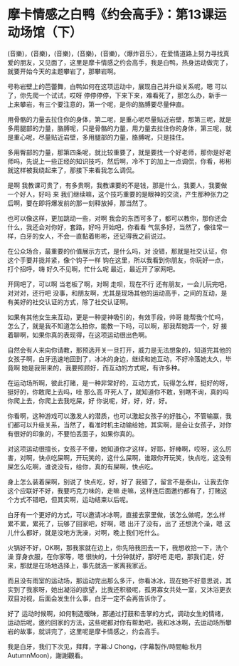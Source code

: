 # 摩卡情感之白鸭《约会高手》：第13课运动场馆（下）

(音樂)，(音樂)，(音樂)，(音樂)，(音樂)，〈爆炸音乐〉，在爱情道路上努力寻找真爱的朋友，又见面了，这里是摩卡情感之约会高手，我是白鸭，热身运动做完了，就要开始今天的主题攀岩了，那攀岩啊。

号称岩壁上的芭蕾舞，白鸭如何在这项运动中，展现自己并升级关系呢，嗯 可以了，你先爬一个试试，哎呀 停停停停，下来下来，难看死了，那怎么办，新手一上来攀岩，有三个要注意的，第一个呢，是你的胳膊要尽量伸直。

用骨骼的力量去拉住你的身体，第二呢，是重心呢尽量贴近岩壁，那第三呢，就是多用腿部的力量，胳膊呢，只是骨骼的力量，用力量去拉住你的身体，第三呢，就是重心呢，尽量贴近岩壁，多用腿部的力量，胳膊呢，只是挂住。

多用臀部的力量，那第四条呢，就比较重要了，就是要找一个好老师，那你是好老师吗，先说上一些正经的知识技巧，然后啊，冷不丁的加上一点调侃，你看，彬彬就这样被我绕起来了，那接下来看我怎么调侃。

是啊 我教课可贵了，有多贵啊，我教课要的不是钱，那是什么，我要人，我要做一个好人，好吗 来 我们继续嘛，这个技巧重要的是眼神的交流，产生那种张力之后啊，要在即将爆发前的那一刻释放掉，那当然了。

也可以像这样，更加跳动一些，对啊 我会的东西可多了，都可以教你，那你还会什么，我还会对你好，套路，好吗 开始吧，你看看 气氛多好，当然了，像往常一样，白牙的女人，不会一直黏着彬彬，还记得我之前说过。

在公众场合，最重要的价值展示方式，是什么吗，对 没错，那就是社交认证，你这个手要并拢并紧，像个钩子一样 钩在这里，所以我看到你朋友，你玩好一点，打个招呼，嗨 好久不见啊，忙什么呢 最近，最近开了家网吧。

开网吧了，可以啊 当老板了啊，对啊 走呗，现在不行 还有朋友，一会儿玩完吧，对对对，还行吧 没事，和朋友啊，尤其是现场其他的运动高手，之间的互动，是有美好的社交认证的方式，除了社交认证啊。

如果有其他女生来互动，更是一种提神吸引的，有效手段，帅哥 能帮我个忙吗，怎么了，就是我不知道怎么拍你，能教一下吗，可以啊，那我帮她弄一个，好 接着聊啊，如果你真的表现得，在这项运动很出色啊。

自然会有人来向你请教，那预选开关一旦打开，威力是无法想象的，知道完其他的女孩子啊，白牙迅速地回到了，冰冰的身边，继续和她互动，不好冷落她太久，毕竟啊 她是我带来的，我要照顾好，而互动的方式呢，有许多种。

在运动场所啊，彼此打赌，是一种非常好的，互动方式，玩得怎么样，挺好的呀，挺好的，你敢爬上去吗，哇 那么高 吓死人了，就知道你不敢，别瞎不询，真的吗 你爬上去，你爬上去我吃屎，好 你说呢，好，好，好，好。

你看啊，这种游戏可以激发人的潜质，也可以激起女孩子的好胜心，不管输赢，我们都可以升级关系，当然了，看准时机主动输给她，其实啊，是会让女孩子，对你有很好的印象的，不要怕丢面子，如果你真的。

对这项运动很擅长，女孩子不傻，她知道你才这样，好耶，好棒啊，哎呀，这么厉害，对啊，快点吃屎啊，开玩笑的，这什么屎啊，谁跟你开玩笑，快点吃，这没有屎怎么吃啊，谁说没有，给你，真的有屎啊，快点吃。

身上怎么装着屎啊，别说了 快点吃，好，好了 我错了，留言不是泰山，让我去你这个应联好不好，我要巧克力味的，走嘛 走嘛，这样连后面邀约都有了，打赌这个方式不错吧，但其实啊，运动结束以后呢。

白牙有一个更好的方式，可以邀请冰冰啊，直接去家里做，该怎么做呢，怎么样 累不累，累死了，玩够了回家吧，好啊，嗯 出汗了没有，出了 还想洗个澡，嗯 这儿什么都好，就是没地方洗澡，对啊，晚上我们吃什么。

火锅好不好，OK啊，那我家就在边上，你先陪我回去一下，我想收拾一下，洗个澡 穿身衣服，在你家等，嗯 很快的，十分钟就好，那好吧 走吧，那我们走，好 来，那就是在场地选择上，事先就选一家离我家近。

而且没有雨室的运动场，那运动完出那么多汗，你看冰冰，现在她不好意思说，其实到了我家呀，她出凝浴的欲望，比我还积极呢，孤男寡女共处一室，又沐浴更衣 双目对视，后面会发生什么事，白牙一定不会再告诉你了。

好了 运动时候啊，如何制造暧昧，那通过打鼓和击掌的方式，调动女生的情绪，运动后呢，邀约回家的方法，这些呢都对你有帮助吧，我和冰冰啊，去运动场所攀岩的故事，就讲完了，这里呢是摩卡情感之，约会高手。

我是白牙，我们下次见，拜拜，字幕:J Chong，(字幕製作/時間軸:秋月AutumnMoon)，謝謝觀看。

